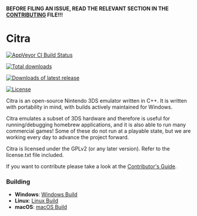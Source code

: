 **BEFORE FILING AN ISSUE, READ THE RELEVANT SECTION IN THE [CONTRIBUTING](https://github.com/valentinvanelslande/citra/blob/master/CONTRIBUTING.md#reporting-issues) FILE!!!**

Citra
==============
[![AppVeyor CI Build Status](https://ci.appveyor.com/api/projects/status/k213m9mio0bhwo6a?svg=true)](https://ci.appveyor.com/project/valentinvanelslande/citra)

[![Total downloads](https://img.shields.io/github/downloads/valentinvanelslande/citra/total.svg)](https://github.com/valentinvanelslande/citra/releases)

[![Downloads of latest release](https://img.shields.io/github/downloads/valentinvanelslande/citra/latest/total.svg?label=downloads+of+latest+release)](https://github.com/valentinvanelslande/citra/releases/latest)

[![License](https://img.shields.io/github/license/valentinvanelslande/citra.svg)](license.txt)

Citra is an open-source Nintendo 3DS emulator written in C++. It is written with portability in mind, with builds actively maintained for Windows.

Citra emulates a subset of 3DS hardware and therefore is useful for running/debugging homebrew applications, and it is also able to run many commercial games! Some of these do not run at a playable state, but we are working every day to advance the project forward.

Citra is licensed under the GPLv2 (or any later version). Refer to the license.txt file included.

If you want to contribute please take a look at the [Contributor's Guide](CONTRIBUTING.md).

### Building

* __Windows__: [Windows Build](https://github.com/valentinvanelslande/citra/wiki/Building-For-Windows)
* __Linux__: [Linux Build](https://github.com/valentinvanelslande/citra/wiki/Building-For-Linux)
* __macOS__: [macOS Build](https://github.com/valentinvanelslande/citra/wiki/Building-for-macOS)
